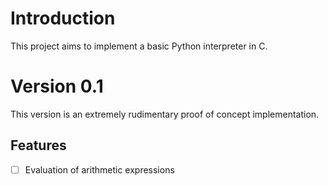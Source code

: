# Introduction

This project aims to implement a basic Python interpreter in C.

# Version 0.1

This version is an extremely rudimentary proof of concept implementation.

## Features

 - [ ] Evaluation of arithmetic expressions
